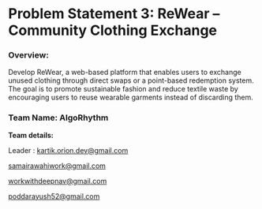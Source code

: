 # **Problem Statement 3: ReWear – Community Clothing Exchange**

### **Overview:** 
Develop ReWear, a web-based platform that enables users to exchange unused clothing through direct swaps or a point-based redemption system. The goal is to promote sustainable fashion and reduce textile waste by encouraging users to reuse wearable garments instead of discarding them.

### **Team Name: AlgoRhythm**

**Team details:**

Leader : kartik.orion.dev@gmail.com

samairawahiwork@gmail.com

workwithdeepnav@gmail.com

poddarayush52@gmail.com
